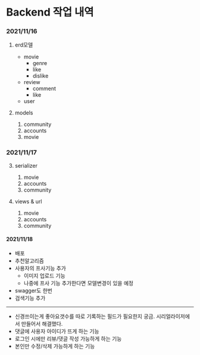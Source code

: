 # Backend 작업 내역

### 2021/11/16

1. erd모델

   - movie
     - genre
     - like
     - dislike
   - review
     - comment
     - like
   - user

2. models

   1. community
   2. accounts
   3. movie

### 2021/11/17

3. serializer

   1. movie
   2. accounts
   3. community

4. views & url

   1. movie
   2. accounts
   3. community

#### 2021/11/18

- 배포
- 추천알고리즘
- 사용자의 프사기능 추가
  - 이미지 업로드 기능
  - 나중에 프사 기능 추가한다면 모델변경이 있을 예정
- swagger도 한번
- 검색기능 추가

----------------------------------------------------------------------------------------------------------

* 신경쓰이는게 좋아요갯수를 따로 기록하는 필드가 필요한지 궁금. 시리얼라이저에서 만들어서 해결했다.
* 댓글에 사용자 아이디가 뜨게 하는 기능
* 로그인 시에만 리뷰/댓글 작성 가능하게 하는 기능
* 본인만 수정/삭제 가능하게 하는 기능
